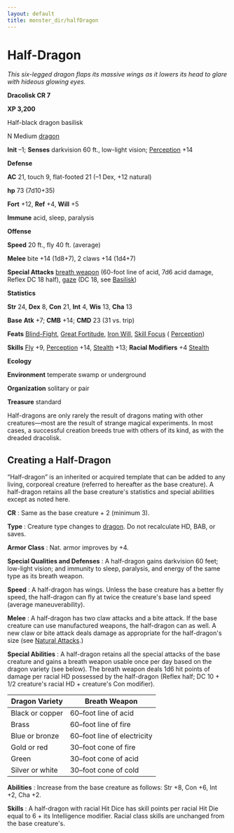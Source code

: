 ```yaml
---
layout: default
title: monster_dir/halfDragon
---
```

# Half-Dragon

_This six-legged dragon flaps its massive wings as it lowers its head to glare with hideous glowing eyes._

**Dracolisk CR 7**

**XP 3,200**

Half-black dragon basilisk

N Medium [dragon](creatureTypes#_dragon)

**Init** –1; **Senses** darkvision 60 ft., low-light vision; [Perception](../skill_dir/perception#_perception) +14

**Defense**

**AC** 21, touch 9, flat-footed 21 (–1 Dex, +12 natural)

**hp** 73 (7d10+35)

**Fort** +12, **Ref** +4, **Will** +5

**Immune** acid, sleep, paralysis

**Offense**

**Speed** 20 ft., fly 40 ft. (average)

**Melee** bite +14 (1d8+7), 2 claws +14 (1d4+7)

**Special Attacks** [breath weapon](universalMonsterRules#_breath-weapon) (60-foot line of acid, 7d6 acid damage, Reflex DC 18 half), [gaze](universalMonsterRules#_gaze) (DC 18, see [Basilisk](basilisk))

**Statistics**

**Str** 24, **Dex** 8, **Con** 21, **Int** 4, **Wis** 13, **Cha** 13

**Base**  **Atk** +7; **CMB** +14; **CMD** 23 (31 vs. trip)

**Feats** [Blind-Fight](../feats#_blind-fight), [Great Fortitude](../feats#_great-fortitude), [Iron Will](../feats#_iron-will), [Skill Focus](../feats#_skill-focus) ( [Perception](../skill_dir/perception#_perception))

**Skills** [Fly](../skill_dir/fly#_fly) +9, [Perception](../skill_dir/perception#_perception) +14, [Stealth](../skill_dir/stealth#_stealth) +13; **Racial Modifiers** +4 [Stealth](../skill_dir/stealth#_stealth)

**Ecology**

**Environment** temperate swamp or underground

**Organization** solitary or pair

**Treasure** standard

Half-dragons are only rarely the result of dragons mating with other creatures—most are the result of strange magical experiments. In most cases, a successful creation breeds true with others of its kind, as with the dreaded dracolisk.

## Creating a Half-Dragon

“Half-dragon” is an inherited or acquired template that can be added to any living, corporeal creature (referred to hereafter as the base creature). A half-dragon retains all the base creature's statistics and special abilities except as noted here.

**CR** : Same as the base creature + 2 (minimum 3).

**Type** : Creature type changes to [dragon](creatureTypes#_dragon). Do not recalculate HD, BAB, or saves.

**Armor Class** : Nat. armor improves by +4.

**Special Qualities and Defenses** : A half-dragon gains darkvision 60 feet; low-light vision; and immunity to sleep, paralysis, and energy of the same type as its breath weapon.

**Speed** : A half-dragon has wings. Unless the base creature has a better fly speed, the half-dragon can fly at twice the creature's base land speed (average maneuverability).

**Melee** : A half-dragon has two claw attacks and a bite attack. If the base creature can use manufactured weapons, the half-dragon can as well. A new claw or bite attack deals damage as appropriate for the half-dragon's size (see [Natural Attacks](universalMonsterRules#_natural-attacks).)

**Special Abilities** : A half-dragon retains all the special attacks of the base creature and gains a breath weapon usable once per day based on the dragon variety (see below). The breath weapon deals 1d6 hit points of damage per racial HD possessed by the half-dragon (Reflex half; DC 10 + 1/2 creature's racial HD + creature's Con modifier).

| Dragon Variety | Breath Weapon |
| --- | --- |
| Black or copper | 60–foot line of acid |
| Brass | 60–foot line of fire |
| Blue or bronze | 60–foot line of electricity |
| Gold or red | 30–foot cone of fire |
| Green | 30–foot cone of acid |
| Silver or white | 30–foot cone of cold |

**Abilities** : Increase from the base creature as follows: Str +8, Con +6, Int +2, Cha +2.

**Skills** : A half-dragon with racial Hit Dice has skill points per racial Hit Die equal to 6 + its Intelligence modifier. Racial class skills are unchanged from the base creature's.

